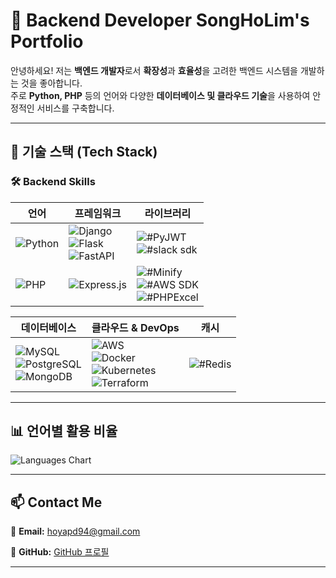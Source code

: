 # 🚀 Backend Developer SongHoLim's Portfolio

안녕하세요! 저는 **백엔드 개발자**로서 **확장성**과 **효율성**을 고려한 백엔드 시스템을 개발하는 것을 좋아합니다.  
주로 **Python, PHP** 등의 언어와 다양한 **데이터베이스 및 클라우드 기술**을 사용하여 안정적인 서비스를 구축합니다.  

---

## 📌 **기술 스택 (Tech Stack)**

### 🛠 **Backend Skills**
| 언어 | 프레임워크                                                                                                                                                                                                          | 라이브러리                                                                                                                                                                                                                    |
|------|----------------------------------------------------------------------------------------------------------------------------------------------------------------------------------------------------------------|--------------------------------------------------------------------------------------------------------------------------------------------------------------------------------------------------------------------------|
| ![Python](https://img.shields.io/badge/Python-3.10-blue?style=flat&logo=python) | ![Django](https://img.shields.io/badge/Django-Web%20Framework-092E20?style=flat&logo=django&logoColor=white) <br> ![Flask](https://img.shields.io/badge/Flask-Microframework-black?style=flat&logo=flask) <br> ![FastAPI](https://img.shields.io/badge/FastAPI-Python-009688?style=flat&logo=fastapi) | ![#PyJWT](https://img.shields.io/badge/-PyJWT-BBBBBB?style=round) <br> ![#slack sdk](https://img.shields.io/badge/-SlackSDK-BBBBBB?style=round)                                                                          |
| ![PHP](https://img.shields.io/badge/PHP-Backend-777BB4?style=flat&logo=php&logoColor=white) | ![Express.js](https://img.shields.io/badge/Express.js-Web%20Framework-000000?style=flat&logo=express&logoColor=white)                                                                                          | ![#Minify](https://img.shields.io/badge/-Minify-BBBBBB?style=round) <br> ![#AWS SDK](https://img.shields.io/badge/-AWSSDK-BBBBBB?style=round) <br> ![#PHPExcel](https://img.shields.io/badge/-PHPExcel-BBBBBB?style=round) |

| 데이터베이스                                                                                                                                                                                                                          | 클라우드 & DevOps                                                                                                                                                                                                                                                                                                 | 캐시 |
|---------------------------------------------------------------------------------------------------------------------------------------------------------------------------------------------------------------------------------|---------------------------------------------------------------------------------------------------------------------------------------------------------------------------------------------------------------------------------------------------------------------------------------------------------------|----|
| ![MySQL](https://img.shields.io/badge/MySQL-Database-4479A1?style=flat&logo=mysql&logoColor=white) <br> ![PostgreSQL](https://img.shields.io/badge/PostgreSQL-Database-336791?style=flat&logo=postgresql&logoColor=white) <br> ![MongoDB](https://img.shields.io/badge/MongoDB-NoSQL-47A248?style=flat&logo=mongodb&logoColor=white) | ![AWS](https://img.shields.io/badge/AWS-Cloud-FF9900?style=flat&logo=amazonaws&logoColor=white) <br> ![Docker](https://img.shields.io/badge/Docker-Container-2496ED?style=flat&logo=docker) <br> ![Kubernetes](https://img.shields.io/badge/Kubernetes-Orchestration-326CE5?style=flat&logo=kubernetes) <br> ![Terraform](https://img.shields.io/badge/Terraform-IaC-623CE4?style=flat&logo=terraform&logoColor=white) |  ![#Redis](https://img.shields.io/badge/-Redis-DC382D?style=flat&logo=redis&logoColor=white)  |


---

## 📊 **언어별 활용 비율**
![Languages Chart](https://github-readme-stats.vercel.app/api/top-langs/?username=YourGitHubUsername&layout=compact&theme=tokyonight)

---

## 📫 **Contact Me**
📧 **Email:** hoyapd94@gmail.com

[//]: # (💼 **LinkedIn:** [LinkedIn 프로필]&#40;https://www.linkedin.com/in/your-profile&#41;  )
📜 **GitHub:** [GitHub 프로필](https://github.com/dev-holim)  

---